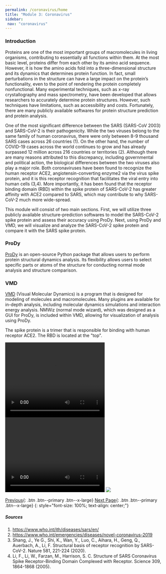 ```yaml
---
permalink: /coronavirus/home
title: "Module 3: Coronavirus"
sidebar: 
 nav: "coronavirus"
---
```



### Introduction
Proteins are one of the most important groups of macromolecules in living organisms, contributing to essentially all functions within them. At the most basic level, proteins differ from each other by its amino acid sequence. However, it is how the amino acids fold into a three-dimensional structure and its dynamics that determines protein function. In fact, small perturbations in the structure can have a large impact on the protein’s functionality, even to the point of rendering the protein completely nonfunctional. Many experimental techniques, such as x-ray crystallography and mass spectrometry, have been developed that allows researchers to accurately determine protein structures. However, such  techniques have limitations, such as accessibility and costs. Fortunately, there are many publicly available softwares for protein structure prediction and protein analysis.

One of the most significant difference between the SARS (SARS-CoV 2003) and SARS-CoV-2 is their pathogenicity. While the two viruses belong to the same family of human coronavirus, there were only between 8-9 thousand SARS cases across 26 countries (1). On the other hand, the number of COVID-19 cases across the world continues to grow and has already surpassed 12 million across 216 countries or territories (2). Although there are many reasons attributed to this discrepancy, including governmental and political action, the biological differences between the two viruses also play a major role. Both coronaviruses have been found to recognize the human receptor ACE2, angiotensin-converting enzyme2 via the virus spike protein, and it is this receptor recognition that facilitates the viral entry into human cells (3,4). More importantly, it has been found that the receptor binding domain (RBD) within the spike protein of SARS-CoV-2 has greater affinity with ACE2 compared to SARS, which may contribute to why SARS-CoV-2 much more wide-spread. 

This module will consist of two main sections. First, we will utilize three publicly available structure-prediction softwares to model the SARS-CoV-2 spike protein and assess their accuracy using ProDy. Next, using ProDy and VMD, we will visualize and analyze the SARS-CoV-2 spike protein and compare it with the SARS spike protein.

### ProDy
<a href="http://prody.csb.pitt.edu/" target="_blank">ProDy</a> is an open-source Python package that allows users to perform protein structural dynamics analysis. Its flexibility allows users to select specific parts or atoms of the structure for conducting normal mode analysis and structure comparison.

### VMD
<a href="https://www.ks.uiuc.edu/Research/vmd/" target="_blank">VMD</a> (Visual Molecular Dynamics) is a program that is designed for modeling of molecules and macromolecules. Many plugins are available for in-depth analysis, including molecular dynamics simulations and interaction energy analysis. NMWiz (normal mode wizard), which was designed as a GUI for ProDy, is included within VMD, allowing for visualization of analysis using ProDy.

The spike protein is a trimer that is responsible for binding with human receptor ACE2. The RBD is located at the "top".

<video width="320" height="240" controls>
<source type="video/mp4" src="../_pages/coronavirus/files/6vxxQSurf.mpg">
</video>


<video width="320" height="240" controls>
<source type="video/mp4" src="../_pages/coronavirus/files/6vxx.mpg">
</video>


<img src="../_pages/coronavirus/files/SpikeRBDTop.png">


[Previous](#){: .btn .btn--primary .btn--x-large} [Next Page](prediction){: .btn .btn--primary .btn--x-large}
{: style="font-size: 100%; text-align: center;"}

##### Sources
1. https://www.who.int/ith/diseases/sars/en/
2. https://www.who.int/emergencies/diseases/novel-coronavirus-2019
3. Shang, J., Ye G., Shi, K., Wan, Y., Luo, C., Aihara, H., Geng, Q., Auerbach, A., Li, F.
Structural basis of receptor recognition by SARS-CoV-2. Nature 581, 221-224 (2020).
4. Li, F., Li, W., Farzan, M., Harrison, S. C. Structure of SARS Coronavirus Spike
Receptor-Binding Domain Complexed with Receptor. Science 309, 1864-1868 (2005).
